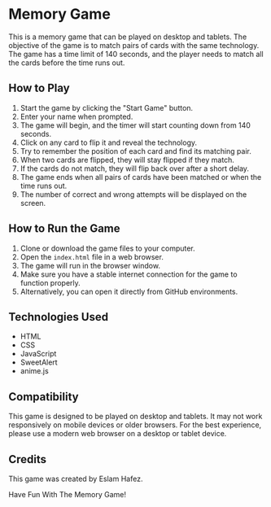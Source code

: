 # Memory Game

This is a memory game that can be played on desktop and tablets. The objective of the game is to match pairs of cards with the same technology. The game has a time limit of 140 seconds, and the player needs to match all the cards before the time runs out.

## How to Play

1. Start the game by clicking the "Start Game" button.
2. Enter your name when prompted.
3. The game will begin, and the timer will start counting down from 140 seconds.
4. Click on any card to flip it and reveal the technology.
5. Try to remember the position of each card and find its matching pair.
6. When two cards are flipped, they will stay flipped if they match.
7. If the cards do not match, they will flip back over after a short delay.
8. The game ends when all pairs of cards have been matched or when the time runs out.
9. The number of correct and wrong attempts will be displayed on the screen.

## How to Run the Game

1. Clone or download the game files to your computer.
2. Open the `index.html` file in a web browser.
3. The game will run in the browser window.
4. Make sure you have a stable internet connection for the game to function properly.
5. Alternatively, you can open it directly from GitHub environments.

## Technologies Used

- HTML
- CSS
- JavaScript
- SweetAlert
- anime.js

## Compatibility

This game is designed to be played on desktop and tablets. It may not work responsively on mobile devices or older browsers. For the best experience, please use a modern web browser on a desktop or tablet device.

## Credits

This game was created by Eslam Hafez.

Have Fun With The Memory Game!